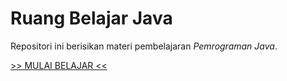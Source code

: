 # Ruang Belajar Java

Repositori ini berisikan materi pembelajaran _Pemrograman Java_.

[>> MULAI BELAJAR <<](docs/README.md)